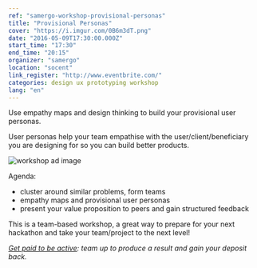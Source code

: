 ```yaml
---
ref: "samergo-workshop-provisional-personas"
title: "Provisional Personas"
cover: "https://i.imgur.com/0B6m3dT.png"
date: "2016-05-09T17:30:00.000Z"
start_time: "17:30"
end_time: "20:15"
organizer: "samergo"
location: "socent"
link_register: "http://www.eventbrite.com/"
categories: design ux prototyping workshop
lang: "en"
---
```

Use empathy maps and design thinking to build your provisional user personas.

User personas help your team empathise with the user/client/beneficiary you are designing for so you can build better products.

![workshop ad image](https://i.imgur.com/iyjStbP.png)

Agenda:

- cluster around similar problems, form teams
- empathy maps and provisional user personas
- present your value proposition to peers and gain structured feedback

This is a team-based workshop, a great way to prepare for your next hackathon and take your team/project to the next level!

*[Get paid to be active](http://goo.gl/7D26a0): team up to produce a result and gain your deposit back.*
